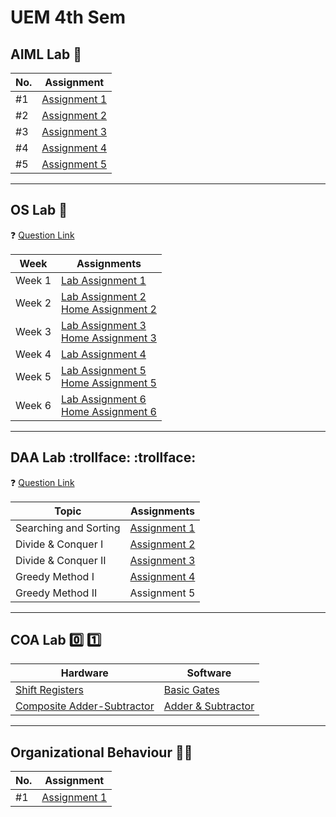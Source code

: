 # UEM 4th Sem

## AIML Lab :brain:

| No. | Assignment                                   |
| --- | -------------------------------------------- |
| #1  | [Assignment 1](./AIML/assignment1/family.pl) |
| #2  | [Assignment 2](./AIML/assignment2)           |
| #3  | [Assignment 3](./AIML/assignment3)           |
| #4  | [Assignment 4](./AIML/assignment4)           |
| #5  | [Assignment 5](./AIML/assignment5)           |

---

## OS Lab :penguin:

:question: [Question Link](https://drive.google.com/file/d/15o1MAmkMAReHyUHMT7VpRWZTr7DARHP_/view?usp=drivesdk)

| Week   | Assignments                                                                                      |
| ------ | ------------------------------------------------------------------------------------------------ |
| Week 1 | [Lab Assignment 1](./OS/assignment1/lab1.md)                                                     |
| Week 2 | [Lab Assignment 2](./OS/assignment2/lab2.md) <br> [Home Assignment 2](./OS/assignment2/home2.md) |
| Week 3 | [Lab Assignment 3](./OS/assignment3/lab3.md) <br> [Home Assignment 3](./OS/assignment3/home3.md) |
| Week 4 | [Lab Assignment 4](./OS/assignment4/lab4.md)                                                     |
| Week 5 | [Lab Assignment 5](./OS/assignment5/lab5.md) <br> [Home Assignment 5](./OS/assignment5/home5.md) |
| Week 6 | [Lab Assignment 6](./OS/assignment6/lab6.md) <br> [Home Assignment 6](./OS/assignment6/home6.md) |

---

## DAA Lab :trollface: :trollface:

:question: [Question Link](https://drive.google.com/file/d/1SKvDe8jgySiOxUjLt8G6e-yr7ajdNLxd/view?usp=share_link)

| Topic                 | Assignments                        |
| --------------------- | ---------------------------------- |
| Searching and Sorting | [Assignment 1](./DAA/assignment1/) |
| Divide & Conquer I    | [Assignment 2](./DAA/assignment2/) |
| Divide & Conquer II   | [Assignment 3](./DAA/assignment3/) |
| Greedy Method I       | [Assignment 4](./DAA/assignment4/) |
| Greedy Method II      | Assignment 5                       |

---

## COA Lab :zero: :one:

| Hardware                                                                                                            | Software                                      |
| ------------------------------------------------------------------------------------------------------------------- | --------------------------------------------- |
| [Shift Registers](https://drive.google.com/file/d/11cb8rPVw17eLTPiN5-_xJglYm9hL7dhI/view?usp=drivesdk)              | [Basic Gates](./COA/basic_gates/)             |
| [Composite Adder-Subtractor](https://drive.google.com/file/d/1BzE1bD-5IZCuFdgcreYjnneT7GK0JuEF/view?usp=share_link) | [Adder & Subtractor](./COA/adder_subtractor/) |

---

## Organizational Behaviour :merman:

| No. | Assignment                                |
| --- | ----------------------------------------- |
| #1  | [Assignment 1](./OrgBehav/assignment1.md) |
